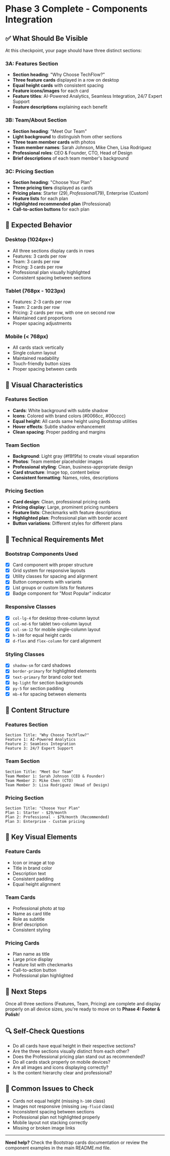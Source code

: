 # Phase 3 Complete - Components Integration

## ✅ What Should Be Visible

At this checkpoint, your page should have three distinct sections:

### 3A: Features Section
- **Section heading**: "Why Choose TechFlow?"
- **Three feature cards** displayed in a row on desktop
- **Equal height cards** with consistent spacing
- **Feature icons/images** for each card
- **Feature titles**: AI-Powered Analytics, Seamless Integration, 24/7 Expert Support
- **Feature descriptions** explaining each benefit

### 3B: Team/About Section
- **Section heading**: "Meet Our Team"
- **Light background** to distinguish from other sections
- **Three team member cards** with photos
- **Team member names**: Sarah Johnson, Mike Chen, Lisa Rodriguez
- **Professional roles**: CEO & Founder, CTO, Head of Design
- **Brief descriptions** of each team member's background

### 3C: Pricing Section
- **Section heading**: "Choose Your Plan"
- **Three pricing tiers** displayed as cards
- **Pricing plans**: Starter ($29), Professional ($79), Enterprise (Custom)
- **Feature lists** for each plan
- **Highlighted recommended plan** (Professional)
- **Call-to-action buttons** for each plan

## 📱 Expected Behavior

### Desktop (1024px+)
- All three sections display cards in rows
- Features: 3 cards per row
- Team: 3 cards per row
- Pricing: 3 cards per row
- Professional plan visually highlighted
- Consistent spacing between sections

### Tablet (768px - 1023px)
- Features: 2-3 cards per row
- Team: 2 cards per row
- Pricing: 2 cards per row, with one on second row
- Maintained card proportions
- Proper spacing adjustments

### Mobile (< 768px)
- All cards stack vertically
- Single column layout
- Maintained readability
- Touch-friendly button sizes
- Proper spacing between cards

## 🎨 Visual Characteristics

### Features Section
- **Cards**: White background with subtle shadow
- **Icons**: Colored with brand colors (#0066cc, #00cccc)
- **Equal height**: All cards same height using Bootstrap utilities
- **Hover effects**: Subtle shadow enhancement
- **Clean spacing**: Proper padding and margins

### Team Section
- **Background**: Light gray (#f8f9fa) to create visual separation
- **Photos**: Team member placeholder images
- **Professional styling**: Clean, business-appropriate design
- **Card structure**: Image top, content below
- **Consistent formatting**: Names, roles, descriptions

### Pricing Section
- **Card design**: Clean, professional pricing cards
- **Pricing display**: Large, prominent pricing numbers
- **Feature lists**: Checkmarks with feature descriptions
- **Highlighted plan**: Professional plan with border accent
- **Button variations**: Different styles for different plans

## 🔧 Technical Requirements Met

### Bootstrap Components Used
- [x] Card component with proper structure
- [x] Grid system for responsive layouts
- [x] Utility classes for spacing and alignment
- [x] Button components with variants
- [x] List groups or custom lists for features
- [x] Badge component for "Most Popular" indicator

### Responsive Classes
- [x] `col-lg-4` for desktop three-column layout
- [x] `col-md-6` for tablet two-column layout
- [x] `col-sm-12` for mobile single-column layout
- [x] `h-100` for equal height cards
- [x] `d-flex` and `flex-column` for card alignment

### Styling Classes
- [x] `shadow-sm` for card shadows
- [x] `border-primary` for highlighted elements
- [x] `text-primary` for brand color text
- [x] `bg-light` for section backgrounds
- [x] `py-5` for section padding
- [x] `mb-4` for spacing between elements

## 📐 Content Structure

### Features Section
```
Section Title: "Why Choose TechFlow?"
Feature 1: AI-Powered Analytics
Feature 2: Seamless Integration  
Feature 3: 24/7 Expert Support
```

### Team Section
```
Section Title: "Meet Our Team"
Team Member 1: Sarah Johnson (CEO & Founder)
Team Member 2: Mike Chen (CTO)
Team Member 3: Lisa Rodriguez (Head of Design)
```

### Pricing Section
```
Section Title: "Choose Your Plan"
Plan 1: Starter - $29/month
Plan 2: Professional - $79/month (Recommended)
Plan 3: Enterprise - Custom pricing
```

## 🎯 Key Visual Elements

### Feature Cards
- Icon or image at top
- Title in brand color
- Description text
- Consistent padding
- Equal height alignment

### Team Cards
- Professional photo at top
- Name as card title
- Role as subtitle
- Brief description
- Consistent styling

### Pricing Cards
- Plan name as title
- Large price display
- Feature list with checkmarks
- Call-to-action button
- Professional plan highlighted

## 🚀 Next Steps

Once all three sections (Features, Team, Pricing) are complete and display properly on all device sizes, you're ready to move on to **Phase 4: Footer & Polish**!

## 🔍 Self-Check Questions

- Do all cards have equal height in their respective sections?
- Are the three sections visually distinct from each other?
- Does the Professional pricing plan stand out as recommended?
- Do all cards stack properly on mobile devices?
- Are all images and icons displaying correctly?
- Is the content hierarchy clear and professional?

## 🐛 Common Issues to Check

- Cards not equal height (missing `h-100` class)
- Images not responsive (missing `img-fluid` class)
- Inconsistent spacing between sections
- Professional plan not highlighted properly
- Mobile layout not stacking correctly
- Missing or broken image links

---

**Need help?** Check the Bootstrap cards documentation or review the component examples in the main README.md file.